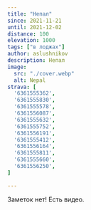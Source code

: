 ```yaml
---
title: "Непал"
since: 2021-11-21
until: 2021-12-02
distance: 100
elevation: 1000
tags: ["в лоджах"]
author: aslushnikov
description: Непал
image:
  src: "./cover.webp"
  alt: Nepal
strava: [
  '6361555362',
  '6361555830',
  '6361555578',
  '6361556087',
  '6361555632',
  '6361555752',
  '6361556191',
  '6361555412',
  '6361556164',
  '6361555811',
  '6361555660',
  '6361556250',
]

---
```

Заметок нет! Есть видео.
